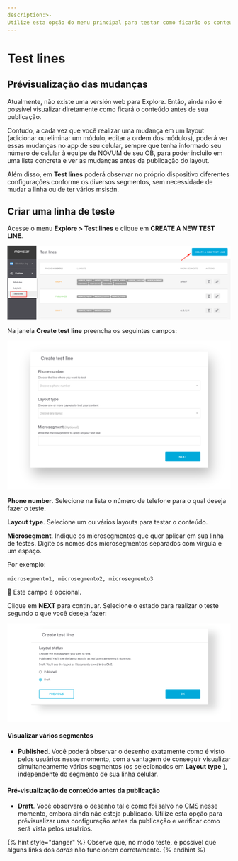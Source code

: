 ```yaml
---
description:>-
Utilize esta opção do menu principal para testar como ficarão os conteúdos que está preparando antes da publicação ou use\-a para visualizar simultaneamente o conteúdo de diferentes segmentos.
---
```


# Test lines

## Prévisualização das mudanças

Atualmente, não existe uma versión web para Explore. Então, ainda não é possível visualizar diretamente como ficará o conteúdo antes de sua publicação.

Contudo, a cada vez que você realizar uma mudança em um layout \(adicionar ou eliminar um módulo, editar a ordem dos módulos\), poderá ver essas mudanças no app de seu celular, sempre que tenha informado seu número de celular à equipe de NOVUM de seu OB, para poder incluilo em uma lista concreta e ver as mudanças antes da publicação do layout.

Além disso, em **Test lines** poderá observar no próprio dispositivo diferentes configurações conforme os diversos segmentos, sem necessidade de mudar a linha ou de ter vários msisdn.

## Criar uma linha de teste

Acesse o menu **Explore &gt; Test lines** e clique em **CREATE A NEW TEST LINE**.

![](.gitbook/assets/image%20%2852%29.png)

Na janela **Create test line** preencha os seguintes campos:

![](.gitbook/assets/image%20%2814%29.png)

**Phone number**. Selecione na lista o número de telefone para o qual deseja fazer o teste.

**Layout type**. Selecione um ou vários layouts para testar o conteúdo.

**Microsegment**. Indique os microsegmentos que quer aplicar em sua linha de testes. Digite os nomes dos microsegmentos separados com vírgula e um espaço.

Por exemplo:

`microsegmento1, microsegmento2, microsegmento3`

🔅 Este campo é opcional.

Clique em **NEXT** para continuar. Selecione o estado para realizar o teste segundo o que você deseja fazer:

![](.gitbook/assets/image%20%2830%29.png)

#### Visualizar vários segmentos

* **Published**. Você poderá observar o desenho exatamente como é visto pelos usuários nesse momento, com a vantagem de conseguir visualizar simultaneamente vários segmentos \(os selecionados em **Layout type** \), independente do segmento de sua linha celular.

#### Pré\-visualização de conteúdo antes da publicação

* **Draft**. Você observará o desenho tal e como foi salvo no CMS nesse momento, embora ainda não esteja publicado. Utilize esta opção para prévisualizar uma configuração antes da publicação e verificar como será vista pelos usuários.

{% hint style="danger" %}
Observe que, no modo teste, é possível que alguns links dos *cards* não funcionem corretamente.
{% endhint %}